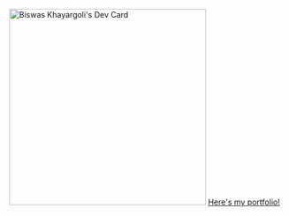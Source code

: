 <a href="https://app.daily.dev/khayargoli"><img src="https://api.daily.dev/devcards/v2/U5jqYMOBByrl57102Chrh.png?type=default&r=qpa" width="356" alt="Biswas Khayargoli's Dev Card"/></a>
<a href="https://khayargoli.github.io/portfolio/">Here's my portfolio!</a>

